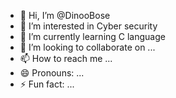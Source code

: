 - 👋 Hi, I’m @DinooBose
- 👀 I’m interested in Cyber security 
- 🌱 I’m currently learning C language 
- 💞️ I’m looking to collaborate on ...
- 📫 How to reach me ...
- 😄 Pronouns: ...
- ⚡ Fun fact: ...

<!---
DinooBose/DinooBose is a ✨ special ✨ repository because its `README.md` (this file) appears on your GitHub profile.
You can click the Preview link to take a look at your changes.
--->
